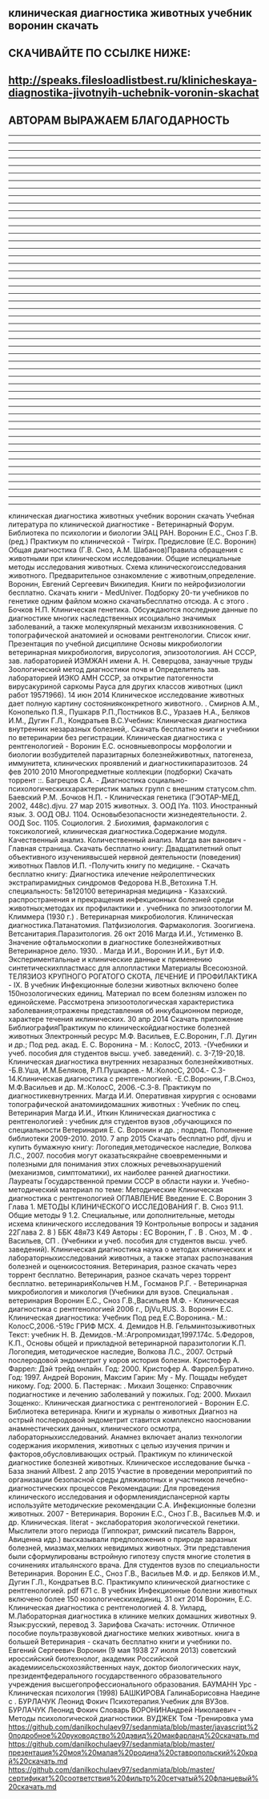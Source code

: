 клиническая диагностика животных учебник воронин скачать
--------------------------------------------------
СКАЧИВАЙТЕ ПО ССЫЛКЕ НИЖЕ:
--------------------------------------------------
http://speaks.filesloadlistbest.ru/klinicheskaya-diagnostika-jivotnyih-uchebnik-voronin-skachat
--------------------------------------------------
АВТОРАМ ВЫРАЖАЕМ БЛАГОДАРНОСТЬ
--------------------------------------------------
--------------------------------------------------
--------------------------------------------------
--------------------------------------------------
--------------------------------------------------
--------------------------------------------------
--------------------------------------------------
--------------------------------------------------
--------------------------------------------------
--------------------------------------------------
--------------------------------------------------
--------------------------------------------------
--------------------------------------------------
--------------------------------------------------
--------------------------------------------------
--------------------------------------------------
--------------------------------------------------
--------------------------------------------------
--------------------------------------------------
--------------------------------------------------
--------------------------------------------------
--------------------------------------------------
--------------------------------------------------
--------------------------------------------------
--------------------------------------------------
--------------------------------------------------
--------------------------------------------------
--------------------------------------------------
--------------------------------------------------
--------------------------------------------------
--------------------------------------------------
--------------------------------------------------
--------------------------------------------------
--------------------------------------------------
--------------------------------------------------
--------------------------------------------------
--------------------------------------------------
--------------------------------------------------
--------------------------------------------------
--------------------------------------------------
--------------------------------------------------
--------------------------------------------------
--------------------------------------------------
--------------------------------------------------
--------------------------------------------------
--------------------------------------------------
--------------------------------------------------
--------------------------------------------------
--------------------------------------------------
--------------------------------------------------
--------------------------------------------------
клиническая диагностика животных учебник воронин скачать Учебная литература по клинической диагностике - Ветеринарный Форум. Библиотека по психологии и биологии  ЭАЦ РАН. Воронин Е.С., Сноз Г.В. (ред.) Практикум по клинической  - Twirpx. Предисловие (Е.С. Воронин) Общая диагностика (Г.В. Сноз, А.М. Шабанов)Правила обращения с животными при клиническом исследовании. Общие испециальные методы исследования животных. Схема клиническогоисследования животного. Предварительное ознакомление с животным,определение. Воронин, Евгений Сергеевич  Википедия. Книги по нейрофизиологии бесплатно. Скачать книги - MedUniver. Подборку 20-ти учебников по генетике одним файлом можно скачатьбесплатно отсюда. А с этого . Бочков Н.П. Клиническая генетика. Обсуждаются последние данные по диагностике многих наследственных исоциально значимых заболеваний, а также молекулярный механизм ихвозникновения. С топографической анатомией и основами рентгенологии. Список книг. Презентация по учебной дисциплине Основы микробиологии
ветеринарная микробиология, вирусология, эпизоотологиия. АН СССР, зав. лабораторией ИЭМЖАН имени А. Н. Северцова,  занаучные труды Зоологический метод диагностики почв и Определитель зав. лабораторией ИЭКО АМН СССР,  за открытие патогенности вирусакуриной саркомы Рауса для других классов животных (цикл работ 19571966). 14 июн 2014  Клиническое исследование животных дает полную картину состоянияконкретного животного. . Смирнов А.М., Конопелько П.Я., Пушкарв Р.П.,Постников В.С., Уразаев Н.А., Беляков И.М., Дугин Г.Л., Кондратьев В.С.Учебник: Клиническая диагностика внутренних незаразных болезней,. Скачать бесплатно книги и учебники по ветеринарии без регистрации. Клиническая диагностика с рентгенологией - Воронин Е.С.  основныевопросы морфологии и биологии возбудителей паразитарных болезнейживотных, патогенеза, иммунитета, клинических проявлений и диагностикипаразитозов. 24 фев 2010  2010  Многопредметные коллекции (подборки)  Скачать торрент ::.  Багрецов С.А. - Диагностика социально-психологическиххарактеристик малых групп с внешним статусом.chm. Баевский Р.М. .Бочков Н.П. - Клиническая генетика (ГЭОТАР-МЕД, 2002, 448с).djvu. 27 мар 2015  животных. 3. ООД IYa. 1103. Иностранный язык. 3. ООД OBJ. 1104. Основыбезопасности жизнедеятельности. 2. ООД Soc. 1105. Социология. 2 .Биохимия, фармакология с токсикологией, клиническая диагностика.Содержание модуля. Качественный анализ. Количественный анализ. Магда ван ванович - Главная страница. Скачать бесплатно книгу: Двадцатилетний опыт объективного изучениявысшей нервной деятельности (поведения) животных Павлов И.П. -Получить книгу по медицине. - Скачать бесплатно книгу: Диагностика илечение нейролептических экстрапирамидных синдромов Федорова Н.В.,Ветохина Т.Н. специальность: 5в120100  ветеринарная медицина - Казахский. распространения и прекращения инфекционных болезней среди животных;методах их профилактики и . учебника по эпизоотологии М. Климмера (1930 г.) . Ветеринарная микробиология. Клиническая диагностика.Патанатомия. Патфизиология. Фармакология. Зоогигиена. Ветсанитария.Паразитология.
26 окт 2016  Магда И.И., Устименко В. Значение офтальмоскопии в диагностике болезнейживотных  Ветеринарное дело.  1930. . Магда И.И., Воронин И.И., Бут И.Ф. Экспериментальные и клинические данные к применению синтетическихпластмасс для аллопластики Материалы Всесоюзной. ТЕЛЯЗИОЗ КРУПНОГО РОГАТОГО СКОТА, ЛЕЧЕНИЕ И ПРОФИЛАКТИКА - IX. В учебник Инфекционные болезни животных включено более 150нозологических единиц. Материал по всем болезням изложен по единойсхеме. Рассмотрена эпизоотологическая характеристика заболевания;отражены представления об инкубационном периоде, характере течения иклинических. 30 апр 2014  Скачать приложение  БиблиографияПрактикум по клиническойдиагностике болезней животных Электронный ресурс  М.Ф. Васильев, Е.С.Воронин, Г.Л. Дугин и др.; Под ред. акад. Е. С. Воронина - М. : КолосС, 2013. -(Учебники и учеб. пособия для студентов высш. учеб. заведений). с. 3-7,19-20,18. Клиническая диагностика внутренних незаразных болезнейживотных. -Б.В.Уша, И.М.Беляков, Р.П.Пушкарев.- М.:КолосС, 2004.- С.3-14.Клиническая диагностика с рентгенологией. -Е.С.Воронин, Г.В.Сноз, М.Ф.Васильев и др. М.:КолосС, 2006.-С.3-8. Практикум по диагностикевнутренних. Магда И.И. Оперативная хирургия с основами топографической анатомиидомашних животных : Учебник по спец. Ветеринария  Магда И.И., Иткин Клиническая диагностика с рентгенологией : учебник для студентов вузов ,обучающихся по специальности Ветеринария  Е. С. Воронин и др. ; подред. Пополнение библиотеки  2009-2010. 2010. 7 апр 2015  Скачать бесплатно pdf, djvu и купить бумажную книгу: Логопедия,методическое наследие, Волкова Л.С., 2007.  пособия могут оказатьсякрайне своевременными и полезными для понимания этих сложных речевыхнарушений (механизмов, симптоматики), их наиболее ранней диагностики. Лауреаты Государственной премии СССР в области науки и. Учебно-методический материал по теме: Методические
Клиническая диагностика с рентгенологией ОГЛАВЛЕНИЕ Введение Е. С.Воронин 3 Глава 1. МЕТОДЫ КЛИНИЧЕСКОГО ИССЛЕДОВАНИЯ Г. В. Сноз 91.1. Общие методы 9 1.2. Специальные, или дополнительные, методы исхема клинического исследования 19 Контрольные вопросы и задания 22Глава 2. 8 ) ББК 48я73 К49 Авторы : ЕС Воронин, Г . В . Сноз, М . Ф . Васильев, СП .  (Учебники и учеб. пособия для студентов высш. учеб. заведений). Клиническая диагностика  наука о методах клинических и лабораторныхисследований животных, а также этапах распознавания болезней и оценкисостояния. Ветеринария, разное скачать через торрент бесплатно. Ветеринария, разное скачать через торрент бесплатно.  ветеринарияКолычев Н.М., Госманов Р.Г. - Ветеринарная микробиология и микология (Учебники для вузов. Специальная . ветеринария Воронин Е.С., Сноз Г.В.,Васильев М.Ф. - Клиническая диагностика с рентгенологией 2006 г., DjVu,RUS. 3. Воронин Е.С. Клиническая диагностика: Учебник Под ред Е.С.Воронина.- М.: КолосС,2006.-519с ГРИФ МСХ. 4. Демидов Н.В. Гельминтозыживотных Текст: учебник  Н. В. Демидов.-М.:Агропромиздат,1997.174с. 5.Федоров, К.П., Основы общей и прикладной ветеринарной паразитологии К.П. Логопедия, методическое наследие, Волкова Л.С., 2007. Острый послеродовой эндометрит у коров  история болезни. Кристофер А. Фаррел: Дэй трейд онлайн. Год: 2000. Кристофер А. Фаррел:Буратино.  Год: 1997. Андрей Воронин, Максим Гарин: Му - Му. Пощады небудет никому. Год: 2000. Б. Пастернак: . Михаил Зощенко: Справочник подиагностике и лечению заболеваний у пожилых. Год: 2000. Михаил Зощенко:. Клиническая диагностика с рентгенологией - Воронин Е.С. Библиотека ветеринара. Книги и журналы о животных
Диагноз на острый послеродовой эндометрит ставится комплексно наосновании анамнестических данных, клинического осмотра, лабораторныхисследований. Анамнез включает анализ технологии содержания икормления, животных с целью изучения причин и факторов,обусловливающих острый. Практикум по клинической диагностике болезней животных. Клиническое исследование бычка - База знаний Allbest. 2 апр 2015  Участие в проведении мероприятий по организации безопасной среды дляживотных и участников лечебно-диагностических процессов Рекомендации: Для проведения клинического исследования и оформлениядиспансерной карты используйте методические рекомендации С.А. Инфекционные болезни животных. 2007 - Ветеринария. Воронин Е.С., Сноз Г.В., Васильев М.Ф. и др. Клиническая. literat - экслаборатория экологической генетики. Мыслители этого периода (Гиппократ, римский писатель Варрон, Авиценна идр.) высказывали предположения о природе заразных болезней, миазмах,мелких невидимых животных. Эти представления были сформулированы встройную гипотезу спустя многие столетия в сочинениях итальянского врача. Для студентов вузов по специальности Ветеринария. Воронин Е.С., Сноз Г.В., Васильев М.Ф. и др.  Беляков И.М., Дугин Г.Л., Кондратьев В.С. Практикумпо клинической диагностике с рентгенологией. pdf  671 с. В учебник Инфекционные болезни животных включено более 150 нозологическихединиц. 31 окт 2014  Воронин, Е.С. Клиническая диагностика с рентгенологией 4.  8. Уилард, М.Лабораторная диагностика в клинике мелких домашних животных 9.  Язык:русский, перевод З. Зарифова Скачать: источник. Отличное пособие поультразвуковой диагностике мелких животных. книга в большей
Ветеринария - cкачать бесплатно книги и учебники по. Евгений Сергеевич Воронин (9 мая 1938  27 июля 2013)  советский ироссийский биотехнолог, академик Российской академиисельскохозяйственных наук, доктор биологических наук, президентфедерального государственного образовательного учреждения высшегопрофессионального образования. БАУМАНН Урс - Клиническая психология (1998) БАШКИРОВА ГалинаБорисовна  Наедине с . БУРЛАЧУК Леонид Фокич  Психотерапия.Учебник для ВУЗов. БУРЛАЧУК Леонид Фокич  Словарь  ВОРОНИНАндрей Николаевич - Методы психологической диагностики. ВУДЖЕК Том -Тренировка ума
https://github.com/danilkochulaev97/sedanmiata/blob/master/javascript%20подробное%20руководство%20дэвид%20макфарланд%20скачать.md
https://github.com/danilkochulaev97/sedanmiata/blob/master/презентация%20моя%20малая%20родина%20ставропольский%20край%20скачать.md
https://github.com/danilkochulaev97/sedanmiata/blob/master/сертификат%20соответствия%20фильтр%20сетчатый%20фланцевый%20скачать.md